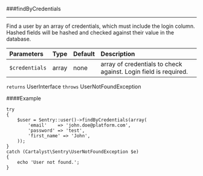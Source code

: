<a id="findByCreentials"></a>
###findByCredentials

----------

Find a user by an array of credentials, which must include the login column. Hashed fields will be hashed and checked against their value in the database.

Parameters                   | Type            | Default       | Description
:--------------------------- | :-------------: | :------------ | :--------------
`$credentials`               | array           | none          | array of credentials to check against. Login field is required.

`returns` UserInterface
`throws`  UserNotFoundException

####Example

	try
	{
		$user = Sentry::user()->findByCredentials(array(
			'email'    => 'john.doe@platform.com',
			'password' => 'test',
			'first_name' => 'John',
		));
	}
	catch (Cartalyst\Sentry\UserNotFoundException $e)
	{
		echo 'User not found.';
	}